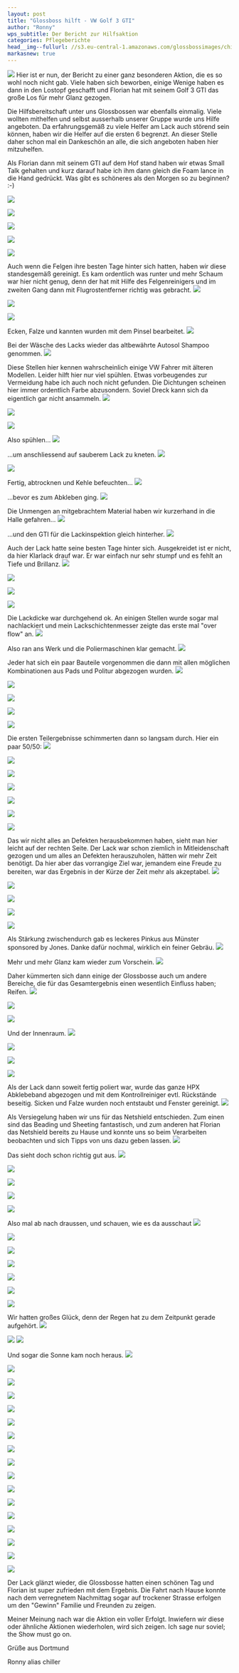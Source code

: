 ```yaml
---
layout: post
title: "Glossboss hilft - VW Golf 3 GTI"
author: "Ronny"
wps_subtitle: Der Bericht zur Hilfsaktion
categories: Pflegeberichte
head__img--fullurl: //s3.eu-central-1.amazonaws.com/glossbossimages/chiller/Glossboss_hilft_Bericht/Golf3GTI24.jpg
markasnew: true
---
```

![](//s3.eu-central-1.amazonaws.com/glossbossimages/chiller/Glossboss_hilft_Bericht/glossbosshilft_banner.png)
Hier ist er nun, der Bericht zu einer ganz besonderen Aktion, die es so wohl noch nicht gab. Viele haben sich beworben, einige Wenige haben es dann in den Lostopf geschafft und Florian hat mit seinem Golf 3 GTI das große Los für mehr Glanz gezogen. 

Die Hilfsbereitschaft unter uns Glossbossen war ebenfalls einmalig.
Viele wollten mithelfen und selbst ausserhalb unserer Gruppe wurde uns Hilfe angeboten. Da erfahrungsgemäß zu viele Helfer am Lack auch störend sein können, haben wir die Helfer auf die ersten 6 begrenzt. An dieser Stelle daher schon mal ein Dankeschön an alle, die sich angeboten haben hier mitzuhelfen.

Als Florian dann mit seinem GTI auf dem Hof stand haben wir etwas Small Talk gehalten und kurz darauf habe ich ihm dann gleich die Foam lance in die Hand gedrückt. Was gibt es schöneres als den Morgen so zu beginnen? :-)

![](//s3.eu-central-1.amazonaws.com/glossbossimages/chiller/Glossboss_hilft_Bericht/Golf3GTI01.jpg)


![](//s3.eu-central-1.amazonaws.com/glossbossimages/chiller/Glossboss_hilft_Bericht/Golf3GTI02.jpg)


![](//s3.eu-central-1.amazonaws.com/glossbossimages/chiller/Glossboss_hilft_Bericht/Golf3GTI03.jpg)


![](//s3.eu-central-1.amazonaws.com/glossbossimages/chiller/Glossboss_hilft_Bericht/Golf3GTI04.jpg)


![](//s3.eu-central-1.amazonaws.com/glossbossimages/chiller/Glossboss_hilft_Bericht/Golf3GTI05.jpg)


Auch wenn die Felgen ihre besten Tage hinter sich hatten, haben wir diese standesgemäß gereinigt. Es kam ordentlich was runter und mehr Schaum war hier nicht genug, denn der hat mit Hilfe des Felgenreinigers und im zweiten Gang dann mit Flugrostentferner richtig was gebracht.
![](//s3.eu-central-1.amazonaws.com/glossbossimages/chiller/Glossboss_hilft_Bericht/Golf3GTI08.jpg)

![](//s3.eu-central-1.amazonaws.com/glossbossimages/chiller/Glossboss_hilft_Bericht/JonesGolf3GTI02.jpg)

![](//s3.eu-central-1.amazonaws.com/glossbossimages/chiller/Glossboss_hilft_Bericht/Golf3GTI09.jpg)

Ecken, Falze und kannten wurden mit dem Pinsel bearbeitet.
![](//s3.eu-central-1.amazonaws.com/glossbossimages/chiller/Glossboss_hilft_Bericht/JonesGolf3GTI01.jpg)

Bei der Wäsche des Lacks wieder das altbewährte Autosol Shampoo genommen.
![](//s3.eu-central-1.amazonaws.com/glossbossimages/chiller/Glossboss_hilft_Bericht/JonesGolf3GTI03.jpg)

Diese Stellen hier kennen wahrscheinlich einige VW Fahrer mit älteren Modellen. Leider hilft hier nur viel spühlen. Etwas vorbeugendes zur Vermeidung habe ich auch noch nicht gefunden. Die Dichtungen scheinen hier immer ordentlich Farbe abzusondern. Soviel Dreck kann sich da eigentlich gar nicht ansammeln.
![](//s3.eu-central-1.amazonaws.com/glossbossimages/chiller/Glossboss_hilft_Bericht/JonesGolf3GTI04.jpg)

![](//s3.eu-central-1.amazonaws.com/glossbossimages/chiller/Glossboss_hilft_Bericht/JonesGolf3GTI05.jpg)

![](//s3.eu-central-1.amazonaws.com/glossbossimages/chiller/Glossboss_hilft_Bericht/JonesGolf3GTI07.jpg)

Also spühlen...
![](//s3.eu-central-1.amazonaws.com/glossbossimages/chiller/Glossboss_hilft_Bericht/JonesGolf3GTI08.jpg)

...um anschliessend auf sauberem Lack zu kneten.
![](//s3.eu-central-1.amazonaws.com/glossbossimages/chiller/Glossboss_hilft_Bericht/JonesGolf3GTI09.jpg)


![](//s3.eu-central-1.amazonaws.com/glossbossimages/chiller/Glossboss_hilft_Bericht/JonesGolf3GTI10.jpg)

Fertig, abtrocknen und Kehle befeuchten...
![](//s3.eu-central-1.amazonaws.com/glossbossimages/chiller/Glossboss_hilft_Bericht/JonesGolf3GTI11.jpg)

...bevor es zum Abkleben ging. 
![](//s3.eu-central-1.amazonaws.com/glossbossimages/chiller/Glossboss_hilft_Bericht/JonesGolf3GTI14.jpg)

Die Unmengen an mitgebrachtem Material haben wir kurzerhand in die Halle gefahren...
![](//s3.eu-central-1.amazonaws.com/glossbossimages/chiller/Glossboss_hilft_Bericht/JonesGolf3GTI13.jpg)

...und den GTI für die Lackinspektion gleich hinterher.
![](//s3.eu-central-1.amazonaws.com/glossbossimages/chiller/Glossboss_hilft_Bericht/JonesGolf3GTI16.jpg)

Auch der Lack hatte seine besten Tage hinter sich. Ausgekreidet ist er nicht, da hier Klarlack drauf war. Er war einfach nur sehr stumpf und es fehlt an Tiefe und Brillanz.
![](//s3.eu-central-1.amazonaws.com/glossbossimages/chiller/Glossboss_hilft_Bericht/JonesGolf3GTI17.jpg)


![](//s3.eu-central-1.amazonaws.com/glossbossimages/chiller/Glossboss_hilft_Bericht/JonesGolf3GTI18.jpg)


![](//s3.eu-central-1.amazonaws.com/glossbossimages/chiller/Glossboss_hilft_Bericht/JonesGolf3GTI19.jpg)


![](//s3.eu-central-1.amazonaws.com/glossbossimages/chiller/Glossboss_hilft_Bericht/JonesGolf3GTI20.jpg)

Die Lackdicke war durchgehend ok. An einigen Stellen wurde sogar mal nachlackiert und mein Lackschichtenmesser zeigte das erste mal "over flow" an.
![](//s3.eu-central-1.amazonaws.com/glossbossimages/chiller/Glossboss_hilft_Bericht/JonesGolf3GTI43.jpg)

Also ran ans Werk und die Poliermaschinen klar gemacht.
![](//s3.eu-central-1.amazonaws.com/glossbossimages/chiller/Glossboss_hilft_Bericht/JonesGolf3GTI28.jpg)

Jeder hat sich ein paar Bauteile vorgenommen die dann mit allen möglichen Kombinationen aus Pads und Politur abgezogen wurden.
![](//s3.eu-central-1.amazonaws.com/glossbossimages/chiller/Glossboss_hilft_Bericht/JonesGolf3GTI30.jpg)

![](//s3.eu-central-1.amazonaws.com/glossbossimages/chiller/Glossboss_hilft_Bericht/JonesGolf3GTI32.jpg)

![](//s3.eu-central-1.amazonaws.com/glossbossimages/chiller/Glossboss_hilft_Bericht/JonesGolf3GTI33.jpg)

![](//s3.eu-central-1.amazonaws.com/glossbossimages/chiller/Glossboss_hilft_Bericht/JonesGolf3GTI35.jpg)

![](//s3.eu-central-1.amazonaws.com/glossbossimages/chiller/Glossboss_hilft_Bericht/JonesGolf3GTI36.jpg)

Die ersten Teilergebnisse schimmerten dann so langsam durch. Hier ein paar 50/50:
![](//s3.eu-central-1.amazonaws.com/glossbossimages/chiller/Glossboss_hilft_Bericht/Golf3GTI10.jpg)

![](//s3.eu-central-1.amazonaws.com/glossbossimages/chiller/Glossboss_hilft_Bericht/Golf3GTI11.jpg)

![](//s3.eu-central-1.amazonaws.com/glossbossimages/chiller/Glossboss_hilft_Bericht/Golf3GTI13.jpg)

![](//s3.eu-central-1.amazonaws.com/glossbossimages/chiller/Glossboss_hilft_Bericht/JonesGolf3GTI24.jpg)

![](//s3.eu-central-1.amazonaws.com/glossbossimages/chiller/Glossboss_hilft_Bericht/JonesGolf3GTI51.jpg)

![](//s3.eu-central-1.amazonaws.com/glossbossimages/chiller/Glossboss_hilft_Bericht/JonesGolf3GTI25.jpg)

![](//s3.eu-central-1.amazonaws.com/glossbossimages/chiller/Glossboss_hilft_Bericht/JonesGolf3GTI26.jpg)

Das wir nicht alles an Defekten herausbekommen haben, sieht man hier leicht auf der rechten Seite. Der Lack war schon ziemlich in Mitleidenschaft gezogen und um alles an Defekten herauszuholen, hätten wir mehr Zeit benötigt. Da hier aber das vorrangige Ziel war, jemandem eine Freude zu bereiten, war das Ergebnis in der Kürze der Zeit mehr als akzeptabel.
![](//s3.eu-central-1.amazonaws.com/glossbossimages/chiller/Glossboss_hilft_Bericht/JonesGolf3GTI27.jpg)

![](//s3.eu-central-1.amazonaws.com/glossbossimages/chiller/Glossboss_hilft_Bericht/JonesGolf3GTI39.jpg)

![](//s3.eu-central-1.amazonaws.com/glossbossimages/chiller/Glossboss_hilft_Bericht/JonesGolf3GTI40.jpg)

![](//s3.eu-central-1.amazonaws.com/glossbossimages/chiller/Glossboss_hilft_Bericht/JonesGolf3GTI41.jpg)

![](//s3.eu-central-1.amazonaws.com/glossbossimages/chiller/Glossboss_hilft_Bericht/JonesGolf3GTI44.jpg)

Als Stärkung zwischendurch gab es leckeres Pinkus aus Münster sponsored by Jones. Danke dafür nochmal, wirklich ein feiner Gebräu.
![](//s3.eu-central-1.amazonaws.com/glossbossimages/chiller/Glossboss_hilft_Bericht/JonesGolf3GTI45.jpg)

Mehr und mehr Glanz kam wieder zum Vorschein.
![](//s3.eu-central-1.amazonaws.com/glossbossimages/chiller/Glossboss_hilft_Bericht/JonesGolf3GTI37.jpg)

Daher kümmerten sich dann einige der Glossbosse auch um andere Bereiche, die für das Gesamtergebnis einen wesentlich Einfluss haben; Reifen.
![](//s3.eu-central-1.amazonaws.com/glossbossimages/chiller/Glossboss_hilft_Bericht/JonesGolf3GTI21.jpg)

![](//s3.eu-central-1.amazonaws.com/glossbossimages/chiller/Glossboss_hilft_Bericht/JonesGolf3GTI22.jpg)

![](//s3.eu-central-1.amazonaws.com/glossbossimages/chiller/Glossboss_hilft_Bericht/JonesGolf3GTI23.jpg)

Und der Innenraum.
![](//s3.eu-central-1.amazonaws.com/glossbossimages/chiller/Glossboss_hilft_Bericht/JonesGolf3GTI46.jpg)

![](//s3.eu-central-1.amazonaws.com/glossbossimages/chiller/Glossboss_hilft_Bericht/JonesGolf3GTI48.jpg)

![](//s3.eu-central-1.amazonaws.com/glossbossimages/chiller/Glossboss_hilft_Bericht/JonesGolf3GTI50.jpg)

![](//s3.eu-central-1.amazonaws.com/glossbossimages/chiller/Glossboss_hilft_Bericht/JonesGolf3GTI52.jpg)

Als der Lack dann soweit fertig poliert war, wurde das ganze HPX Abklebeband abgezogen und mit dem Kontrollreiniger evtl. Rückstände beseitig. Sicken und Falze wurden noch entstaubt und Fenster gereinigt.
![](//s3.eu-central-1.amazonaws.com/glossbossimages/chiller/Glossboss_hilft_Bericht/Golf3GTI15.jpg)

Als Versiegelung haben wir uns für das Netshield entschieden. Zum einen sind das Beading und Sheeting fantastisch, und zum anderen hat Florian das Netshield bereits zu Hause und konnte uns so beim Verarbeiten beobachten und sich Tipps von uns dazu geben lassen.
![](//s3.eu-central-1.amazonaws.com/glossbossimages/chiller/Glossboss_hilft_Bericht/Golf3GTI16.jpg)

Das sieht doch schon richtig gut aus.
![](//s3.eu-central-1.amazonaws.com/glossbossimages/chiller/Glossboss_hilft_Bericht/Golf3GTI17.jpg)

![](//s3.eu-central-1.amazonaws.com/glossbossimages/chiller/Glossboss_hilft_Bericht/Golf3GTI18.jpg)

![](//s3.eu-central-1.amazonaws.com/glossbossimages/chiller/Glossboss_hilft_Bericht/Golf3GTI19.jpg)

![](//s3.eu-central-1.amazonaws.com/glossbossimages/chiller/Glossboss_hilft_Bericht/Golf3GTI21.jpg)

![](//s3.eu-central-1.amazonaws.com/glossbossimages/chiller/Glossboss_hilft_Bericht/Golf3GTI22.jpg)

Also mal ab nach draussen, und schauen, wie es da ausschaut
![](//s3.eu-central-1.amazonaws.com/glossbossimages/chiller/Glossboss_hilft_Bericht/Golf3GTI23.jpg)

![](//s3.eu-central-1.amazonaws.com/glossbossimages/chiller/Glossboss_hilft_Bericht/Golf3GTI24.jpg)

![](//s3.eu-central-1.amazonaws.com/glossbossimages/chiller/Glossboss_hilft_Bericht/JonesGolf3GTI58.jpg)

![](//s3.eu-central-1.amazonaws.com/glossbossimages/chiller/Glossboss_hilft_Bericht/JonesGolf3GTI59.jpg)

![](//s3.eu-central-1.amazonaws.com/glossbossimages/chiller/Glossboss_hilft_Bericht/JonesGolf3GTI60.jpg)

![](//s3.eu-central-1.amazonaws.com/glossbossimages/chiller/Glossboss_hilft_Bericht/JonesGolf3GTI61.jpg)

![](//s3.eu-central-1.amazonaws.com/glossbossimages/chiller/Glossboss_hilft_Bericht/JonesGolf3GTI62.jpg)

Wir hatten großes Glück, denn der Regen hat zu dem Zeitpunkt gerade aufgehört.
![](//s3.eu-central-1.amazonaws.com/glossbossimages/chiller/Glossboss_hilft_Bericht/JonesGolf3GTI63.jpg)

![](//s3.eu-central-1.amazonaws.com/glossbossimages/chiller/Glossboss_hilft_Bericht/JonesGolf3GTI64.jpg)
![](//s3.eu-central-1.amazonaws.com/glossbossimages/chiller/Glossboss_hilft_Bericht/Golf3GTI25.jpg)

Und sogar die Sonne kam noch heraus.
![](//s3.eu-central-1.amazonaws.com/glossbossimages/chiller/Glossboss_hilft_Bericht/Golf3GTI26.jpg)

![](//s3.eu-central-1.amazonaws.com/glossbossimages/chiller/Glossboss_hilft_Bericht/JonesGolf3GTI65.jpg)

![](//s3.eu-central-1.amazonaws.com/glossbossimages/chiller/Glossboss_hilft_Bericht/JonesGolf3GTI66.jpg)

![](//s3.eu-central-1.amazonaws.com/glossbossimages/chiller/Glossboss_hilft_Bericht/JonesGolf3GTI67.jpg)

![](//s3.eu-central-1.amazonaws.com/glossbossimages/chiller/Glossboss_hilft_Bericht/JonesGolf3GTI68.jpg)

![](//s3.eu-central-1.amazonaws.com/glossbossimages/chiller/Glossboss_hilft_Bericht/JonesGolf3GTI69.jpg)

![](//s3.eu-central-1.amazonaws.com/glossbossimages/chiller/Glossboss_hilft_Bericht/Golf3GTI27.jpg)

![](//s3.eu-central-1.amazonaws.com/glossbossimages/chiller/Glossboss_hilft_Bericht/Golf3GTI28.jpg)

![](//s3.eu-central-1.amazonaws.com/glossbossimages/chiller/Glossboss_hilft_Bericht/Golf3GTI29.jpg)

![](//s3.eu-central-1.amazonaws.com/glossbossimages/chiller/Glossboss_hilft_Bericht/Golf3GTI30.jpg)

![](//s3.eu-central-1.amazonaws.com/glossbossimages/chiller/Glossboss_hilft_Bericht/JonesGolf3GTI70.jpg)

![](//s3.eu-central-1.amazonaws.com/glossbossimages/chiller/Glossboss_hilft_Bericht/JonesGolf3GTI71.jpg)

![](//s3.eu-central-1.amazonaws.com/glossbossimages/chiller/Glossboss_hilft_Bericht/JonesGolf3GTI73.jpg)

![](//s3.eu-central-1.amazonaws.com/glossbossimages/chiller/Glossboss_hilft_Bericht/JonesGolf3GTI74.jpg)

![](//s3.eu-central-1.amazonaws.com/glossbossimages/chiller/Glossboss_hilft_Bericht/JonesGolf3GTI75.jpg)

![](//s3.eu-central-1.amazonaws.com/glossbossimages/chiller/Glossboss_hilft_Bericht/Golf3GTI31.jpg)

![](//s3.eu-central-1.amazonaws.com/glossbossimages/chiller/Glossboss_hilft_Bericht/JonesGolf3GTI77.jpg)

Der Lack glänzt wieder, die Glossbosse hatten einen schönen Tag und Florian ist super zufrieden mit dem Ergebnis. Die Fahrt nach Hause konnte nach dem verregnetem Nachmittag sogar auf trockener Strasse erfolgen um den "Gewinn" Familie und Freunden zu zeigen. 

Meiner Meinung nach war die Aktion ein voller Erfolgt. Inwiefern wir diese oder ähnliche Aktionen wiederholen, wird sich zeigen. Ich sage nur soviel; the Show must go on.


Grüße aus Dortmund

Ronny alias chiller
